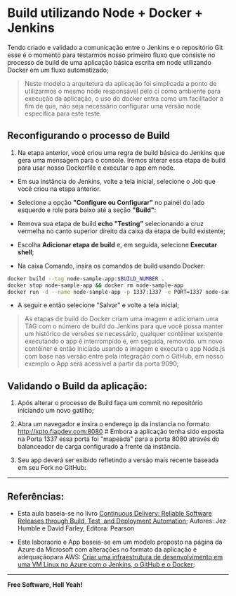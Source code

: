 # Build utilizando Node + Docker + Jenkins

Tendo criado e validado a comunicação entre o Jenkins e o repositório Git esse é o momento para testarmos nosso primeiro fluxo que consiste no processo de build de uma aplicação básica escrita em node utilizando Docker em um fluxo automatizado;

> Neste modelo a arquitetura da aplicação foi simplicada a ponto de utilizarmos o mesmo node responsável pelo ci como ambiente para execução da aplicação, o uso do docker entra como um facilitador a fim de que, não seja necessário configurar uma versão node especifica para este teste.

## Reconfigurando o processo de Build

1. Na etapa anterior, você criou uma regra de build básica do Jenkins que gera uma mensagem para o console. Iremos alterar essa etapa de build para usar nosso Dockerfile e executar o app em node.

- Em sua instância do Jenkins, volte a tela inicial, selecione o Job que você criou na etapa anterior. 

- Selecione a opção **"Configure ou Configurar"** no  painél do lado esquerdo e role para baixo até a seção **"Build"**:

- Remova sua etapa de build **echo "Testing"** selecionando a cruz vermelha no canto superior direito da caixa da etapa de build existente;

- Escolha **Adicionar etapa de build** e, em seguida, selecione **Executar shell**;

- Na caixa Comando, insira os comandos de build usando Docker:

```sh
docker build --tag node-sample-app:$BUILD_NUMBER .
docker stop node-sample-app && docker rm node-sample-app
docker run -d --name node-sample-app -p 1337:1337 -e PORT=1337 node-sample-app:$BUILD_NUMBER
```

- A seguir e então selecione "Salvar" e volte a tela inicial;

> As etapas de build do Docker criam uma imagem e adicionam uma TAG com o número de build do Jenkins para que você possa manter um histórico de versões se necessário, qualquer contêiner existente executando o app é interrompido e, em seguida, removido. um novo contêiner é então iniciado usando a imagem e executa o app Node.js com base nas versão entre pela integração com o GitHub, em nosso exemplo o App será acessível a partir da porta 9090;

## Validando o Build da aplicação:

1. Após alterar o processo de Build faça um commit no repositório iniciando um novo gatilho;

2. Abra um navegador e insira o endereço ip da instancia no formato http://xpto.fiapdev.com:8080 # Embora a aplicação tenha sido exposta na Porta 1337 essa porta foi "mapeada" para a porta 8080 através do balanceador de carga configurado a frente da instância.

3. Seu app deverá ser exibido refletindo a versão mais recente baseada em seu Fork no GitHub:

---


## Referências:

 - Esta aula baseia-se no livro [Continuous Delivery: Reliable Software Releases through Build, Test, and Deployment Automation](https://www.pearson.com/us/higher-education/program/Humble-Continuous-Delivery-Reliable-Software-Releases-through-Build-Test-and-Deployment-Automation/PGM249879.html); 
Autores: Jez Humble e David Farley, Editora: Pearson

 - Este laboraorio e App baseia-se em um modelo proposto na página da Azure da Microsoft com alterações no formato da aplicação e adequaçãopara AWS: [Criar uma infraestrutura de desenvolvimento em uma VM Linux no Azure com o Jenkins, o GitHub e o Docker](https://docs.microsoft.com/pt-br/azure/virtual-machines/linux/tutorial-jenkins-github-docker-cicd);

---

**Free Software, Hell Yeah!**
